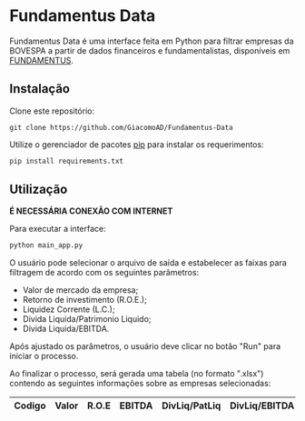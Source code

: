 # Fundamentus Data

Fundamentus Data é uma interface feita em Python para filtrar empresas da BOVESPA a partir de dados financeiros e fundamentalistas, disponíveis em [FUNDAMENTUS](https://www.fundamentus.com.br).


## Instalação

Clone este repositório:

```git
git clone https://github.com/GiacomoAD/Fundamentus-Data
```

Utilize o gerenciador de pacotes [pip](https://pip.pypa.io/en/stable/) para instalar os requerimentos:

```bash
pip install requirements.txt
```

## Utilização
**É NECESSÁRIA CONEXÃO COM INTERNET**

Para executar a interface:

```python
python main_app.py
```

O usuário pode selecionar o arquivo de saída e estabelecer as faixas para filtragem de acordo com os seguintes parâmetros:

* Valor de mercado da empresa;
* Retorno de investimento (R.O.E.);
* Liquidez Corrente (L.C.);
* Divida Liquida/Patrimonio Liquido;
* Divida Liquida/EBITDA.

Após ajustado os parâmetros, o usuário deve clicar no botão "Run" para iniciar o processo.


Ao finalizar o processo, será gerada uma tabela (no formato ".xlsx") contendo as seguintes informações sobre as empresas selecionadas:

|Codigo| Valor | R.O.E | EBITDA | DivLiq/PatLiq | DivLiq/EBITDA | L.C. | Setor | EY | P/L | P/VP | EV/EBITDA | EV/RecLiq | DivYield|
| ------------- |:-------------:| -----:|-----:|-----:|-----:|-----:|-----:|-----:|-----:|-----:|-----:|-----:|-----:|
